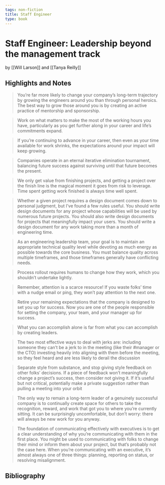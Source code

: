 ```yaml
---
tags: non-fiction
title: Staff Engineer
type: book
---
```


# Staff Engineer: Leadership beyond the management track
by [[Will Larson]] and [[Tanya Reilly]]

## Highlights and Notes
> You’re far more likely to change your company’s long-term trajectory by growing the engineers around you than through personal heroics. The best way to grow those around you is by creating an active practice of mentorship and sponsorship.

> Work on what matters to make the most of the working hours you have, particularly as you get further along in your career and life’s commitments expand.

> If you’re continuing to advance in your career, then even as your time available for work shrinks, the expectations around your impact will keep growing.

> Companies operate in an eternal iterative elimination tournament, balancing future success against surviving until that future becomes the present.

> We only get value from finishing projects, and getting a project over the finish line is the magical moment it goes from risk to leverage. Time spent getting work finished is always time well spent.

> Whether a given project requires a design document comes down to personal judgment, but I’ve found a few rules useful. You should write design documents for any project whose capabilities will be used by numerous future projects. You should also write design documents for projects that meaningfully impact your users. You should write a design document for any work taking more than a month of engineering time.

> As an engineering leadership team, your goal is to maintain an appropriate technical quality level while devoting as much energy as possible towards the core business. You must balance quality across multiple timeframes, and those timeframes generally have conflicting needs.

> Process rollout requires humans to change how they work, which you shouldn’t undertake lightly.

> Remember, attention is a scarce resource! If you waste folks’ time with a nudge email or ping, they won’t pay attention to the next one.

> Retire your remaining expectations that the company is designed to set you up for success. Now you are one of the people responsible for setting the company, your team, and your manager up for success.

> What you can accomplish alone is far from what you can accomplish by creating leaders.

> The two most effective ways to deal with jerks are: including someone they can’t be a jerk to in the meeting (like their #manager or the CTO) investing heavily into aligning with them before the meeting, so they feel heard and are less likely to derail the discussion

> Separate style from substance, and stop giving style feedback on other folks’ decisions. If a piece of feedback won’t meaningfully change a project’s success, then consider not giving it. If it’s useful but not critical, potentially make a private suggestion rather than pulling a meeting into your orbit

> The only way to remain a long-term leader of a genuinely successful company is to continually create space for others to take the recognition, reward, and work that got you to where you’re currently sitting. It can be surprisingly uncomfortable, but don’t worry: there will always be new work for you anyway.

> The foundation of communicating effectively with executives is to get a clear understanding of why you’re communicating with them in the first place. You might be used to communicating with folks to change their mind or inform them about your project, but that’s probably not the case here. When you’re communicating with an executive, it’s almost always one of three things: planning, reporting on status, or resolving misalignment.


## Bibliography